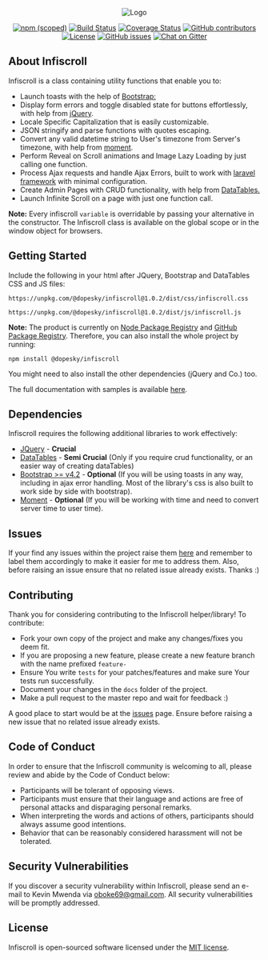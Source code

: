<p align="center"><img alt="Logo" src="https://res.cloudinary.com/dkgtd3pil/image/upload/e_bgremoval,o_100/v1587389258/other_data/Screenshot_21.png"></p>
<p align="center">
<a href="https://npmjs.com/package/@dopesky/infiscroll"><img alt="npm (scoped)" src="https://img.shields.io/npm/v/@dopesky/infiscroll?logo=npm"></a>
<a href="https://github.com/dopesky/infiscroll/actions?query=workflow%3Abuild"><img src="https://github.com/dopesky/infiscroll/workflows/build/badge.svg?branch=1.0.2" alt="Build Status"></a>
<a href='https://coveralls.io/github/dopesky/infiscroll?branch=master'><img src='https://coveralls.io/repos/github/dopesky/infiscroll/badge.svg' alt='Coverage Status' /></a>
<a href="https://github.com/dopesky/infiscroll/graphs/contributors"><img alt="GitHub contributors" src="https://img.shields.io/github/contributors-anon/dopesky/infiscroll"></a>
<a href="https://github.com/dopesky/infiscroll/blob/master/LICENSE"><img src="https://img.shields.io/github/license/dopesky/infiscroll" alt="License"></a>
<a href="https://github.com/dopesky/infiscroll/issues"><img alt="GitHub issues" src="https://img.shields.io/github/issues-raw/dopesky/infiscroll?label=issues"></a>
<a href="https://gitter.im/infiscroll/community"><img src="https://img.shields.io/badge/chat-on%20gitter-e91e63.svg?logo=gitter" alt="Chat on Gitter"></a>
</p>

## About Infiscroll

Infiscroll is a class containing utility functions that enable you to:

- Launch toasts with the help of [Bootstrap:](https://getbootstrap.com/docs/4.5/getting-started/introduction/)
- Display form errors and toggle disabled state for buttons effortlessly, with help from [jQuery](https://jquery.com).
- Locale Specific Capitalization that is easily customizable.
- JSON stringify and parse functions with quotes escaping.
- Convert any valid datetime string to User's timezone from Server's timezone, with help from [moment](https://momentjs.com).
- Perform Reveal on Scroll animations and Image Lazy Loading by just calling one function.
- Process Ajax requests and handle Ajax Errors, built to work with [laravel framework](https://laravel.com) with minimal configuration.
- Create Admin Pages with CRUD functionality, with help from [DataTables.](https://datatables.net/download/)
- Launch Infinite Scroll on a page with just one function call.

**Note:** Every infiscroll ``variable`` is overridable by passing your alternative in the constructor. The Infiscroll class is available on the global scope or in the window object for browsers.

## Getting Started

Include the following in your html after JQuery, Bootstrap and DataTables CSS and JS files:
```
https://unpkg.com/@dopesky/infiscroll@1.0.2/dist/css/infiscroll.css

https://unpkg.com/@dopesky/infiscroll@1.0.2/dist/js/infiscroll.js
```

**Note:** The product is currently on [Node Package Registry](https://npmjs.com/@dopesky/infiscroll) and [GitHub Package Registry](https://github.com/dopesky/infiscroll/packages/228073). Therefore, you can also install the whole project by running: 
```
npm install @dopesky/infiscroll
```
You might need to also install the other dependencies (jQuery and Co.) too.  
  
The full documentation with samples is available [here](https://infiscroll.herokuapp.com).


## Dependencies

Infiscroll requires the following additional libraries to work effectively:
- [JQuery](https://jquery.com) - **Crucial**
- [DataTables](https://datatables.net) - **Semi Crucial** (Only if you require crud functionality, or an easier way of creating dataTables)
- [Bootstrap >= v4.2](https://bootstrap.com) - **Optional** (If you will be using toasts in any way, including in ajax error handling. Most of the library's css is also built to work side by side with bootstrap).
- [Moment](https://momentjs.com) - **Optional** (If you will be working with time and need to convert server time to user time).

## Issues

If your find any issues within the project raise them [here](https://github.com/dopesky/infiscroll/issues/new) and remember to label them accordingly to make it easier for me to address them. Also, before raising an issue ensure that no related issue already exists. Thanks :)

## Contributing

Thank you for considering contributing to the Infiscroll helper/library! To contribute:
- Fork your own copy of the project and make any changes/fixes you deem fit.
- If you are proposing a new feature, please create a new feature branch with the name prefixed `feature-`
- Ensure You write ``tests`` for your patches/features and make sure Your tests run successfully.
- Document your changes in the ``docs`` folder of the project.
- Make a pull request to the master repo and wait for feedback :)

A good place to start would be at the [issues](https://github.com/dopesky/infiscroll/issues) page. Ensure before raising a new issue that no related issue already exists.

## Code of Conduct

In order to ensure that the Infiscroll community is welcoming to all, please review and abide by the Code of Conduct below:

- Participants will be tolerant of opposing views.
- Participants must ensure that their language and actions are free of personal attacks and disparaging personal remarks.
- When interpreting the words and actions of others, participants should always assume good intentions.
- Behavior that can be reasonably considered harassment will not be tolerated.

## Security Vulnerabilities

If you discover a security vulnerability within Infiscroll, please send an e-mail to Kevin Mwenda via [oboke69@gmail.com](mailto:oboke69@gmail.com). All security vulnerabilities will be promptly addressed.

## License

Infiscroll is open-sourced software licensed under the [MIT license](https://opensource.org/licenses/MIT).

